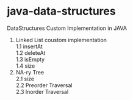 # java-data-structures
DataStructures Custom Implementation in JAVA <br/>
1. Linked List coustom implementation <br/>
1.1 insertAt <br/>
1.2 deleteAt <br/>
1.3 isEmpty <br/>
1.4 size <br/>
2. NA-ry Tree <br/>
    2.1 size <br/>
    2.2 Preorder Traversal <br/>
    2.3 Inorder Traversal <br/>
